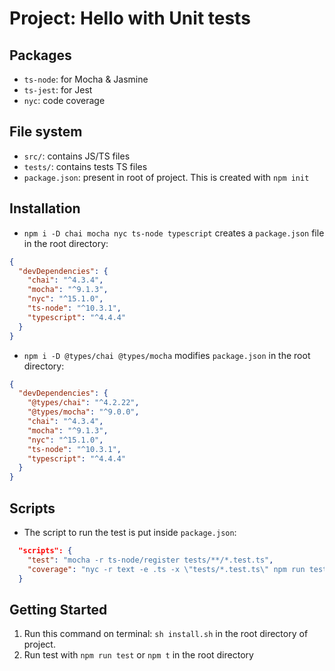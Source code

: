 # Project: Hello with Unit tests

## Packages
* `ts-node`: for Mocha & Jasmine
* `ts-jest`: for Jest
* `nyc`: code coverage

## File system
* `src/`: contains JS/TS files
* `tests/`: contains tests TS files
* `package.json`: present in root of project. This is created with `npm init`

## Installation
* `npm i -D chai mocha nyc ts-node typescript` creates a `package.json` file in the root directory:
```json
{
  "devDependencies": {
    "chai": "^4.3.4",
    "mocha": "^9.1.3",
    "nyc": "^15.1.0",
    "ts-node": "^10.3.1",
    "typescript": "^4.4.4"
  }
}
```
* `npm i -D @types/chai @types/mocha` modifies `package.json` in the root directory:
```json
{
  "devDependencies": {
    "@types/chai": "^4.2.22",
    "@types/mocha": "^9.0.0",
    "chai": "^4.3.4",
    "mocha": "^9.1.3",
    "nyc": "^15.1.0",
    "ts-node": "^10.3.1",
    "typescript": "^4.4.4"
  }
}
```

## Scripts
* The script to run the test is put inside `package.json`:
```json
  "scripts": {
    "test": "mocha -r ts-node/register tests/**/*.test.ts",
    "coverage": "nyc -r text -e .ts -x \"tests/*.test.ts\" npm run test"
  }
```

## Getting Started
1. Run this command on terminal: `sh install.sh` in the root directory of project.
2. Run test with `npm run test` or `npm t` in the root directory